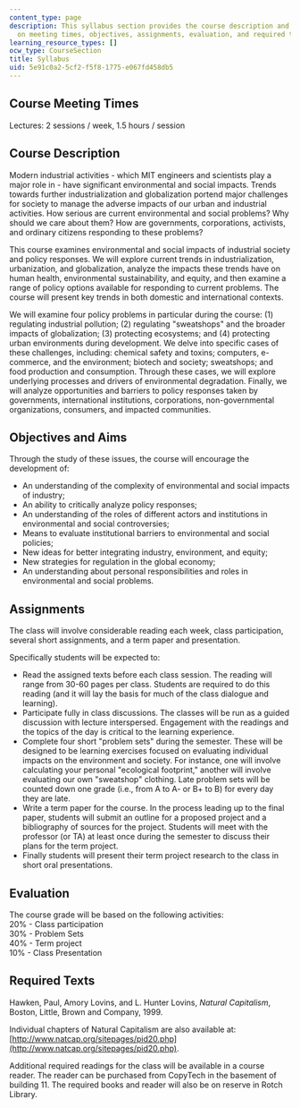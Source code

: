 ```yaml
---
content_type: page
description: This syllabus section provides the course description and information
  on meeting times, objectives, assignments, evaluation, and required texts.
learning_resource_types: []
ocw_type: CourseSection
title: Syllabus
uid: 5e91c0a2-5cf2-f5f8-1775-e067fd458db5
---
```


Course Meeting Times
--------------------

Lectures: 2 sessions / week, 1.5 hours / session

Course Description
------------------

Modern industrial activities - which MIT engineers and scientists play a major role in - have significant environmental and social impacts. Trends towards further industrialization and globalization portend major challenges for society to manage the adverse impacts of our urban and industrial activities. How serious are current environmental and social problems? Why should we care about them? How are governments, corporations, activists, and ordinary citizens responding to these problems?

This course examines environmental and social impacts of industrial society and policy responses. We will explore current trends in industrialization, urbanization, and globalization, analyze the impacts these trends have on human health, environmental sustainability, and equity, and then examine a range of policy options available for responding to current problems. The course will present key trends in both domestic and international contexts.

We will examine four policy problems in particular during the course: (1) regulating industrial pollution; (2) regulating "sweatshops" and the broader impacts of globalization; (3) protecting ecosystems; and (4) protecting urban environments during development. We delve into specific cases of these challenges, including: chemical safety and toxins; computers, e-commerce, and the environment; biotech and society; sweatshops; and food production and consumption. Through these cases, we will explore underlying processes and drivers of environmental degradation. Finally, we will analyze opportunities and barriers to policy responses taken by governments, international institutions, corporations, non-governmental organizations, consumers, and impacted communities.

Objectives and Aims
-------------------

Through the study of these issues, the course will encourage the development of:

*   An understanding of the complexity of environmental and social impacts of industry;
*   An ability to critically analyze policy responses;
*   An understanding of the roles of different actors and institutions in environmental and social controversies;
*   Means to evaluate institutional barriers to environmental and social policies;
*   New ideas for better integrating industry, environment, and equity;
*   New strategies for regulation in the global economy;
*   An understanding about personal responsibilities and roles in environmental and social problems.

Assignments
-----------

The class will involve considerable reading each week, class participation, several short assignments, and a term paper and presentation.

Specifically students will be expected to:

*   Read the assigned texts before each class session. The reading will range from 30-60 pages per class. Students are required to do this reading (and it will lay the basis for much of the class dialogue and learning).
*   Participate fully in class discussions. The classes will be run as a guided discussion with lecture interspersed. Engagement with the readings and the topics of the day is critical to the learning experience.
*   Complete four short "problem sets" during the semester. These will be designed to be learning exercises focused on evaluating individual impacts on the environment and society. For instance, one will involve calculating your personal "ecological footprint," another will involve evaluating our own "sweatshop" clothing. Late problem sets will be counted down one grade (i.e., from A to A- or B+ to B) for every day they are late.
*   Write a term paper for the course. In the process leading up to the final paper, students will submit an outline for a proposed project and a bibliography of sources for the project. Students will meet with the professor (or TA) at least once during the semester to discuss their plans for the term project.
*   Finally students will present their term project research to the class in short oral presentations.

Evaluation
----------

The course grade will be based on the following activities:  
20% - Class participation  
30% - Problem Sets  
40% - Term project  
10% - Class Presentation

Required Texts
--------------

Hawken, Paul, Amory Lovins, and L. Hunter Lovins, _Natural Capitalism_, Boston, Little, Brown and Company, 1999.

Individual chapters of Natural Capitalism are also available at: [http://www.natcap.org/sitepages/pid20.php](http://www.natcap.org/sitepages/pid20.php).

Additional required readings for the class will be available in a course reader. The reader can be purchased from CopyTech in the basement of building 11. The required books and reader will also be on reserve in Rotch Library.